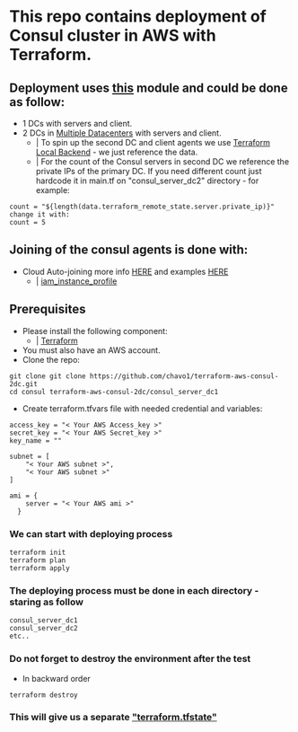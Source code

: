 # This repo contains deployment of Consul cluster in AWS with Terraform. 
## Deployment uses [this](https://github.com/chavo1/aws-consul-terraform) module and could be done as follow:
- 1 DCs with servers and client.
- 2 DCs in [Multiple Datacenters](https://www.consul.io/docs/guides/datacenters.html) with servers and client.
  - | To spin up the second DC and client agents we use [Terraform Local Backend](https://www.terraform.io/docs/backends/types/local.html#example-reference) - we just reference the data. 
  - | For the count of the Consul servers in second DC we reference the private IPs of the primary DC. If you need different count just hardcode it in main.tf on "consul_server_dc2" directory - for example:

 ``` 
 count = "${length(data.terraform_remote_state.server.private_ip)}"
 change it with:
 count = 5
 ```

## Joining of the consul agents is done with:
- Cloud Auto-joining more info [HERE](https://www.consul.io/docs/agent/cloud-auto-join.html) and examples [HERE](https://github.com/hashicorp-modules/consul-auto-join-instance-role-aws)
  - | [iam_instance_profile](https://www.terraform.io/docs/providers/aws/r/instance.html#iam_instance_profile)
## Prerequisites
- Please install the following component:
  - | [Terraform](https://www.terraform.io/)
- You must also have an AWS account. 
- Clone the repo:
```
git clone git clone https://github.com/chavo1/terraform-aws-consul-2dc.git
cd consul terraform-aws-consul-2dc/consul_server_dc1
```
- Create terraform.tfvars file with needed credential and variables:
```
access_key = "< Your AWS Access_key >"
secret_key = "< Your AWS Secret_key >"
key_name = ""

subnet = [
    "< Your AWS subnet >",
    "< Your AWS subnet >"
]

ami = {
    server = "< Your AWS ami >"
  }

```
### We can start with deploying process
```
terraform init
terraform plan
terraform apply
```
### The deploying process must be done in each directory - staring as follow 

```
consul_server_dc1
consul_server_dc2
etc..
```

### Do not forget to destroy the environment after the test
 - In backward order
```
terraform destroy
```
### This will give us a separate ["terraform.tfstate"](https://www.terraform.io/docs/state/) 
